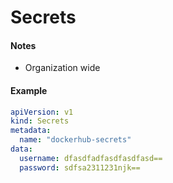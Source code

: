 # Secrets

#### Notes

- Organization wide

#### Example

``` yaml
apiVersion: v1
kind: Secrets
metadata:
  name: "dockerhub-secrets"
data:
  username: dfasdfadfasdfasdfasd==
  password: sdfsa2311231njk==
```
